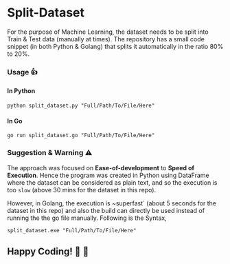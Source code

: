 # Split-Dataset
For the purpose of Machine Learning, the dataset needs to be split into Train &amp; Test data (manually at times). The repository has a small code snippet (in both Python &amp; Golang) that splits it automatically in the ratio 80% to 20%.

### Usage :+1:
#### In Python
```
python split_dataset.py "Full/Path/To/File/Here"
```

#### In Go
```
go run split_dataset.go "Full/Path/To/File/Here"
```

### Suggestion & Warning :warning:
The approach was focused on **Ease-of-development** to **Speed of Execution**. Hence the program was created in Python using DataFrame where the dataset can be considered as plain text, and so the execution is too `slow` (above 30 mins for the dataset in this repo).

However, in Golang, the execution is ~superfast` (about 5 seconds for the dataset in this repo) and also the build can directly be used instead of running the the go file manually. Following is the Syntax,
```
split_dataset.exe "Full/Path/To/File/Here"
```

## Happy Coding! :metal: :metal:
